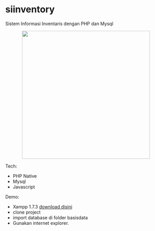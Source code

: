 # siinventory
Sistem Informasi Inventaris dengan PHP dan Mysql

<p align="center"><img height="400px" src="https://github.com/perdianto27/siinventory/blob/master/desain/screenshoot.jpg"></p>

Tech:
- PHP Native
- Mysql
- Javascript

Demo:
- Xampp 1.7.3 <a href="http://www.mediafire.com/file/vhhhdp25laxu059/xampp-win32-1.7.3.rar/file">download disini</a>
- clone project
- import database di folder basisdata
- Gunakan internet explorer.
